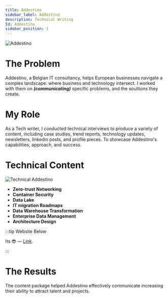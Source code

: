 ```yaml
---
title: Addestino
sidebar_label: Addestino
description: Technical Writing
Id: Addestino
sidebar_position: 1
---
```


![Addestino](/img/Add2.png)

# The Problem

Addestino, a Belgian IT consultancy, helps European businesses navigate a complex landscape: where business and technology intersect. I worked with them on ***(communicating)*** specific problems, and the soultions they create.

# My Role

As a Tech writer, I conducted technical interviews to produce a variety of content, including case studies, trend reports, technology updates, newsletters, linkedin posts, and profile pieces. To showcase Addestino's capabilities, approach, and success. 

# Technical Content

![Technical Addestino](/img/Add.png)

- **Zero-trust Networking**
- **Container Security**
- **Data Lake**
- **IT migration Roadmaps**
- **Data Warehouse Transformation**
- **Enterprise Data Management**
- **Architecture Design**


:::tip Website Below

Its 😎 — [Link](https://addestino.be/).

:::

# The Results

The content package helped Addestino effectively communicate increasing their ability to attract talent and projects. 